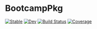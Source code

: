 # BootcampPkg

[![Stable](https://img.shields.io/badge/docs-stable-blue.svg)](https://MyExampleOrg.github.io/BootcampPkg.jl/stable/)
[![Dev](https://img.shields.io/badge/docs-dev-blue.svg)](https://MyExampleOrg.github.io/BootcampPkg.jl/dev/)
[![Build Status](https://github.com/MyExampleOrg/BootcampPkg.jl/actions/workflows/CI.yml/badge.svg?branch=master)](https://github.com/MyExampleOrg/BootcampPkg.jl/actions/workflows/CI.yml?query=branch%3Amaster)
[![Coverage](https://codecov.io/gh/MyExampleOrg/BootcampPkg.jl/branch/master/graph/badge.svg)](https://codecov.io/gh/MyExampleOrg/BootcampPkg.jl)
